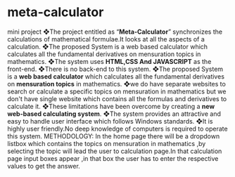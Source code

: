 # meta-calculator
mini project
❖The project entitled as “**Meta-Calculator**” synchronizes the calculations of mathematical formulae.It looks at all the aspects of a calculation.
❖The proposed System is a web based calculator which calculates all the fundamental derivatives on mensuration topics in mathematics.
❖The system uses **HTML,CSS And JAVASCRIPT** as the front-end.
❖There is no back-end to this system.
❖The proposed System is a **web based calculator** which calculates all the fundamental derivatives on **mensuration topics** in mathematics.
❖we do have separate websites to search or calculate a specific topics on mensuration in mathematics but we don't have single website which contains all the formulas and derivatives to calculate it.
❖These limitations have been overcome by creating a **new web-based calculating system**.
❖The system provides an attractive and easy to handle user interface which follows Windows standards.
❖It is highly user friendly.No deep knowledge of computers is required to operate this system.
METHODOLOGY:
In the home page there will be a dropdown listbox which contains the topics on mensuration in mathematics ,by selecting the topic will lead the user to calculation page.In that calculation page input boxes appear ,in that box the user has to enter the respective values to get the answer.
